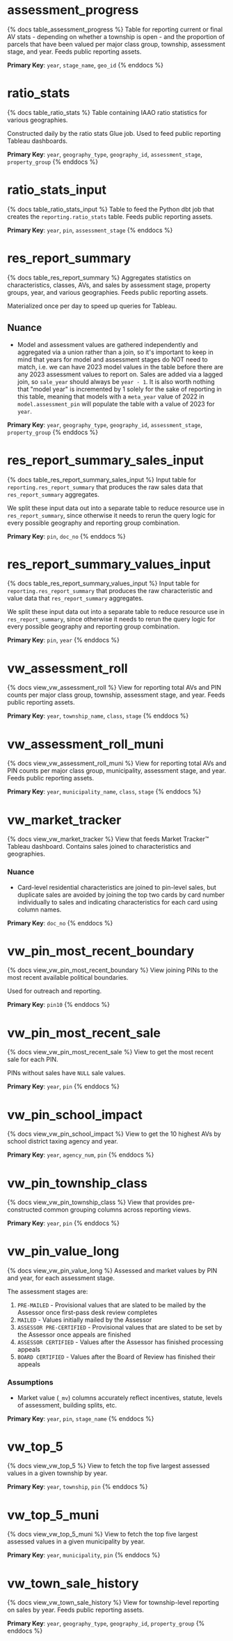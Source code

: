 # assessment_progress

{% docs table_assessment_progress %}
Table for reporting current or final AV stats - depending on whether a township
is open - and the proportion of parcels that have been valued per major class
group, township, assessment stage, and year. Feeds public reporting assets.

**Primary Key**: `year`, `stage_name`, `geo_id`
{% enddocs %}

# ratio_stats

{% docs table_ratio_stats %}
Table containing IAAO ratio statistics for various geographies.

Constructed daily by the ratio stats Glue job. Used to feed public
reporting Tableau dashboards.

**Primary Key**: `year`, `geography_type`, `geography_id`, `assessment_stage`,
`property_group`
{% enddocs %}

# ratio_stats_input

{% docs table_ratio_stats_input %}
Table to feed the Python dbt job that creates the `reporting.ratio_stats` table.
Feeds public reporting assets.

**Primary Key**: `year`, `pin`, `assessment_stage`
{% enddocs %}

# res_report_summary

{% docs table_res_report_summary %}
Aggregates statistics on characteristics, classes, AVs, and sales
by assessment stage, property groups, year, and various geographies.
Feeds public reporting assets.

Materialized once per day to speed up queries for Tableau.

## Nuance

- Model and assessment values are gathered independently and
  aggregated via a union rather than a join, so it's important to keep in mind
  that years for model and assessment stages do NOT need to match, i.e. we can
  have 2023 model values in the table before there are any 2023 assessment
  values to report on. Sales are added via a lagged join, so `sale_year` should
  always be `year - 1`. It is also worth nothing that "model year" is
  incremented by 1 solely for the sake of reporting in this table, meaning that
  models with a `meta_year` value of 2022 in `model.assessment_pin` will
  populate the table with a value of 2023 for `year`.

**Primary Key**: `year`, `geography_type`, `geography_id`, `assessment_stage`,
`property_group`
{% enddocs %}

# res_report_summary_sales_input

{% docs table_res_report_summary_sales_input %}
Input table for `reporting.res_report_summary` that produces the raw
sales data that `res_report_summary` aggregates.

We split these input data out into a separate table to reduce resource use in
`res_report_summary`, since otherwise it needs to rerun the query logic
for every possible geography and reporting group combination.

**Primary Key**: `pin`, `doc_no`
{% enddocs %}

# res_report_summary_values_input

{% docs table_res_report_summary_values_input %}
Input table for `reporting.res_report_summary` that produces the raw
characteristic and value data that `res_report_summary` aggregates.

We split these input data out into a separate table to reduce resource use in
`res_report_summary`, since otherwise it needs to rerun the query logic
for every possible geography and reporting group combination.

**Primary Key**: `pin`, `year`
{% enddocs %}

# vw_assessment_roll

{% docs view_vw_assessment_roll %}
View for reporting total AVs and PIN counts per major class group, township,
assessment stage, and year. Feeds public reporting assets.

**Primary Key**: `year`, `township_name`, `class`, `stage`
{% enddocs %}

# vw_assessment_roll_muni

{% docs view_vw_assessment_roll_muni %}
View for reporting total AVs and PIN counts per major class group, municipality,
assessment stage, and year. Feeds public reporting assets.

**Primary Key**: `year`, `municipality_name`, `class`, `stage`
{% enddocs %}

# vw_market_tracker

{% docs view_vw_market_tracker %}
View that feeds Market Tracker™ Tableau dashboard. Contains sales joined to
characteristics and geographies.

### Nuance

- Card-level residential characteristics are joined to pin-level sales, but
  duplicate sales are avoided by joining the top two cards by card number
  individually to sales and indicating characteristics for each card using
  column names.

**Primary Key**: `doc_no`
{% enddocs %}

# vw_pin_most_recent_boundary

{% docs view_vw_pin_most_recent_boundary %}
View joining PINs to the most recent available political boundaries.

Used for outreach and reporting.

**Primary Key**: `pin10`
{% enddocs %}

# vw_pin_most_recent_sale

{% docs view_vw_pin_most_recent_sale %}
View to get the most recent sale for each PIN.

PINs without sales have `NULL` sale values.

**Primary Key**: `year`, `pin`
{% enddocs %}

# vw_pin_school_impact

{% docs view_vw_pin_school_impact %}
View to get the 10 highest AVs by school district taxing agency and year.

**Primary Key**: `year`, `agency_num`, `pin`
{% enddocs %}

# vw_pin_township_class

{% docs view_vw_pin_township_class %}
View that provides pre-constructed common grouping columns across reporting
views.

**Primary Key**: `year`, `pin`
{% enddocs %}

# vw_pin_value_long

{% docs view_vw_pin_value_long %}
Assessed and market values by PIN and year, for each assessment stage.

The assessment stages are:

1. `PRE-MAILED` - Provisional values that are slated to be mailed by the
   Assessor once first-pass desk review completes
2. `MAILED` - Values initially mailed by the Assessor
3. `ASSESSOR PRE-CERTIFIED` - Provisional values that are slated to be set by
   the Assessor once appeals are finished
4. `ASSESSOR CERTIFIED` - Values after the Assessor has finished processing
   appeals
5. `BOARD CERTIFIED` - Values after the Board of Review has finished their
   appeals

### Assumptions

- Market value (`_mv`) columns accurately reflect incentives, statute,
  levels of assessment, building splits, etc.

**Primary Key**: `year`, `pin`, `stage_name`
{% enddocs %}

# vw_top_5

{% docs view_vw_top_5 %}
View to fetch the top five largest assessed values in a given township
by year.

**Primary Key**: `year`, `township`, `pin`
{% enddocs %}

# vw_top_5_muni

{% docs view_vw_top_5_muni %}
View to fetch the top five largest assessed values in a given municipality
by year.

**Primary Key**: `year`, `municipality`, `pin`
{% enddocs %}

# vw_town_sale_history

{% docs view_vw_town_sale_history %}
View for township-level reporting on sales by year.
Feeds public reporting assets.

**Primary Key**: `year`, `geography_type`, `geography_id`, `property_group`
{% enddocs %}
